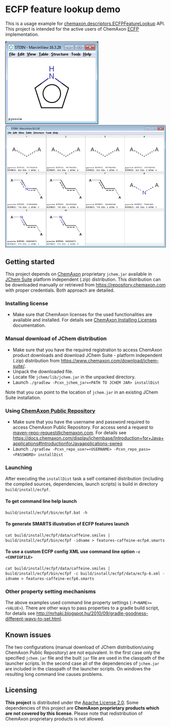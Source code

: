 ECFP feature lookup demo
========================

This is a usage example for [chemaxon.descriptors.ECFPFeatureLookup](https://www.chemaxon.com/jchem/doc/dev/java/api/index.html?chemaxon/descriptors/ECFPFeatureLookup.html) API. This project is intended for the active users of ChemAxon [ECFP](https://docs.chemaxon.com/pages/viewpage.action?pageId=41129785) implementation.

![Input structure (pyrrole)](/src/doc/pyrrole.png?raw=true "Input structure")
![Features (ECFP2)](/src/doc/pyrrole-ecfp2-features.png?raw=true "Features (ECFP2)")


Getting started
---------------

This project depends on [ChemAxon](https://www.chemaxon.com/) proprietary `jchem.jar` available in [JChem Suite](https://www.chemaxon.com/download/jchem-suite/) platform independent (.zip) distribution. This distribution can be downloaded manually or retrieved from <https://repository.chemaxon.com> with proper credentials. Both approach are detailed.


### Installing license

  - Make sure that ChemAxon licenses for the used functionalities are available and installed. For details see [ChemAxon Installing Licenses](http://www.chemaxon.com/marvin/help/licensedoc/install.html) documentation.

### Manual download of JChem distribution

  - Make sure that you have the required registration to access ChemAxon product downloads and download JChem Suite - platform independent (.zip) distribution from <https://www.chemaxon.com/download/jchem-suite/>. 
  - Unpack the downloaded file.
  - Locate file `jchem/lib/jchem.jar` in the unpacked directory.
  - Launch `./gradlew -Pcxn_jchem_jar=<PATH TO JCHEM JAR> installDist` 

Note that you can point to the location of `jchem.jar` in an existing JChem Suite installation.
  
### Using [ChemAxon Public Repository](https://repository.chemaxon.com)

  - Make sure that you have the username and password required to access ChemAxon Public Repository. For access send a request to <maven-repo-request@chemaxon.com>. For details see <https://docs.chemaxon.com/display/jchembase/Introduction+for+Java+applications#IntroductionforJavaapplications-swreq>
  - Launch `./gradlew -Pcxn_repo_user=<USERNAME> -Pcxn_repo_pass=<PASSWORD> installDist`

### Launching

After executing the `installDist` task a self contained distribution (including the compiled sources, dependencies, launch scripts) is build in directory `build/install/ecfpf`.

#### To get command line help launch 
  
```
build/install/ecfpf/bin/ecfpf.bat -h
```
    
#### To generate SMARTS illustration of ECFP features launch
  
```
cat build/install/ecfpf/data/caffeine.smiles | build/install/ecfpf/bin/ecfpf -idname > features-caffeine-ecfp4.smarts
```

#### To use a custom ECFP config XML use command line option `-c <CONFIGFILE>`
  
```
cat build/install/ecfpf/data/caffeine.smiles | build/install/ecfpf/bin/ecfpf -c build/install/ecfpf/data/ecfp-6.xml -idname > features-caffeine-ecfp6.smarts
```
  
### Other property setting mechanisms

The above examples used command line property settings (`-P<NAME>=<VALUE>`). There are other ways to pass properties to a gradle build script, for details see <http://mrhaki.blogspot.hu/2010/09/gradle-goodness-different-ways-to-set.html>. 


Known issues
------------
  
The two configurations (manual download of JChem distribution/using ChemAxon Public Repository) are not equivalent. In the first case only the specified `jchem.jar` file and the built `jar` file are used in the classpath of the launcher scripts. In the second case all of the dependencies of `jchem.jar` are included in the classpath of the launcher scripts. On windows the resulting long command line causes problems.

  
Licensing
---------

**This project** is distributed under the [Apache License 2.0](http://www.apache.org/licenses/LICENSE-2.0). Some
dependencies of this project are **ChemAxon proprietary products which are not covered by this license**. Please
note that redistribution of ChemAxon proprietary products is not allowed.
